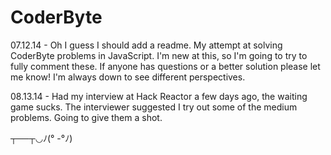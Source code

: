 CoderByte
=========

07.12.14 - Oh I guess I should add a readme. My attempt at solving CoderByte problems in JavaScript. I'm new at this, so I'm going to try to fully comment these. If anyone has questions or a better solution please let me know! I'm always down to see different perspectives.

08.13.14 - Had my interview at Hack Reactor a few days ago, the waiting game sucks. The interviewer suggested I try out some of the medium problems. Going to give them a shot. 

┬──┬◡ﾉ(° -°ﾉ)
